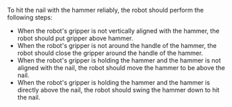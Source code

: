 To hit the nail with the hammer reliably, the robot should perform the following steps:
- When the robot's gripper is not vertically aligned with the hammer, the robot should put gripper above hammer.
- When the robot's gripper is not around the handle of the hammer, the robot should close the gripper around the handle of the hammer.
- When the robot's gripper is holding the hammer and the hammer is not aligned with the nail, the robot should move the hammer to be above the nail.
- When the robot's gripper is holding the hammer and the hammer is directly above the nail, the robot should swing the hammer down to hit the nail.